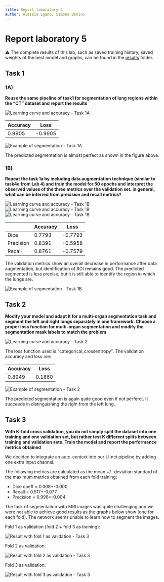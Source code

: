 ```yaml
---
title: Report laboratory 5
author: Alessia Egano, Simone Bonino
---
```


# Report laboratory 5

⚠️ The complete results of this lab, such as saved training history, saved weights of the best model and graphs, can be found in the [results](/Lab5/results) folder.

## Task 1

### 1A)

**Reuse the same pipeline of task1 for segmentation of lung regions within the “CT” dataset and report the results**

![Learning curve and accuracy - Task 1A](/Lab5/results/task1/loss-accuracy_a.png)

|Accuracy  |Loss      |
|----------|----------|
|    0.9905|   -0.9905|

![Example of segmentation - Task 1A](/Lab5/results/task1/segmentation_example_a.png)

The predicted segmentation is almost perfect as shown in the figure above.

### 1B)

**Repeat the task 1a by including data augmentation technique (similar to task4e from Lab 4) and train the model for 50 epochs and interpret the observed values of the three metrics over the validation set. In general, what can be inferred from precision and recall metrics?**

![Learning curve and accuracy - Task 1B](/Lab5/results/task1/loss-accuracy_b_Dice.png)
![Learning curve and accuracy - Task 1B](/Lab5/results/task1/loss-accuracy_b_Recall.png)
![Learning curve and accuracy - Task 1B](/Lab5/results/task1/loss-accuracy_b_Precision.png)

|           |Accuracy  |Loss      |
|-----------|----------|----------|
|       Dice|    0.7793|   -0.7793|
|  Precision|    0.8391|   -0.5958|
|     Recall|    0.8761|   -0.7579|

The validation metrics show an overall decrease in performance after data augmentation, but identification of ROI remains good. The predicted segmented is less precise, but it is still able to identify the region in which the lungs are.

![Example of segmentation - Task 1B](/Lab5/results/task1/segmentation_example_b.png)

## Task 2

**Modify your model and adapt it for a multi-organ segmentation task and segment the left and right lungs separately in one framework. Choose a proper loss function for multi-organ segmentation and modify the segmentation mask labels to match the problem**

![Learning curve and accuracy - Task 2](/Lab5/results/task2/loss-accuracy.png)

The loss function used is "categorical_crossentropy". The validation accuracy and loss are:

|Accuracy  |Loss      |
|----------|----------|
|    0.8949|    0.1860|

![Example of segmentation - Task 2](/Lab5/results/task2/segmentation_example.png)

The predicted segmentation is again quite good even if not perferct. It succeeds in distinguishing the right from the left lung.

## Task 3

**With K-fold cross validation, you do not simply split the dataset into one training and one validation set, but rather test K different splits between training and validation sets. Train the model and report the performance metrics obtained**

We decided to integrate an auto-context into our U-net pipeline by adding one extra input channel.

The following metrics are calculated as the mean +/- deviation standard of the maximum metrics obtained from each fold training:

- Dice coeff = 0.008+-0.000
- Recall = 0.517+-0.077
- Precision = 0.996+-0.004

The task of segmentation with MRI images was quite challenging and we were not able to achieve good results as the graphs below show (one for each fold). The network seems unable to learn how to segment the images.

Fold 1 as validation (fold 2 + fold 3 as training):

![Result with fold 1 as validation - Task 3](/Lab5/results/task3/loss-accuracy_0.png)

Fold 2 as validation:

![Result with fold 2 as validation - Task 3](/Lab5/results/task3/loss-accuracy_1.png)

Fold 3 as validation:

![Result with fold 3 as validation - Task 3](/Lab5/results/task3/loss-accuracy_2.png)
